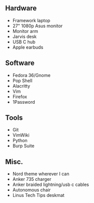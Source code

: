 ## Hardware
- Framework laptop
- 27" 1080p Asus monitor
- Monitor arm
- Jarvis desk
- USB C hub
- Apple earbuds

## Software
- Fedora 36/Gnome
- Pop Shell
- Alacritty
- Vim
- Firefox
- 1Password

## Tools
- Git
- VimWiki
- Python
- Burp Suite

## Misc.
- Nord theme wherever I can
- Anker 735 charger
- Anker braided lightning/usb c cables
- Autonomous chair
- Linus Tech Tips deskmat
